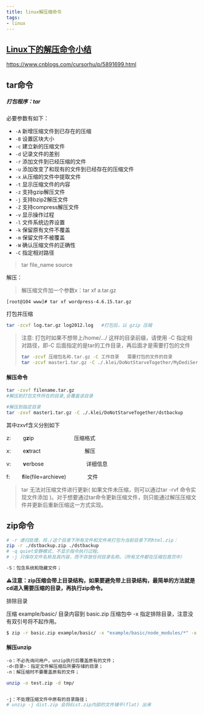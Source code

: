 ```yaml
---
title: linux解压缩命令
tags:
- linux
---
```


## [Linux下的解压命令小结](https://www.cnblogs.com/cursorhu/p/5891699.html)

https://www.cnblogs.com/cursorhu/p/5891699.html

<!-- more -->

## tar命令

##### 打包程序：tar

必要参数有如下：

- `-A` 新增压缩文件到已存在的压缩
- `-B` 设置区块大小
- `-c` 建立新的压缩文件
- `-d` 记录文件的差别
- `-r` 添加文件到已经压缩的文件
- `-u` 添加改变了和现有的文件到已经存在的压缩文件
- `-x` 从压缩的文件中提取文件
- `-t` 显示压缩文件的内容
- `-z` 支持gzip解压文件
- `-j` 支持bzip2解压文件
- `-Z` 支持compress解压文件
- `-v` 显示操作过程
- `-l` 文件系统边界设置
- `-k` 保留原有文件不覆盖
- `-m` 保留文件不被覆盖
- `-W` 确认压缩文件的正确性
- `-C` 指定相对路径

> tar file_name source

解压：

> 解压缩文件加一个参数x：tar xf a.tar.gz

```bash
[root@104 www]# tar xf wordpress-4.6.15.tar.gz
```

打包并压缩

```bash
tar -zcvf log.tar.gz log2012.log   #打包后，以 gzip 压缩
```

> 注意: 打包时如果不想带上/home/.../  这样的目录前缀，请使用 -C 指定相对路径，即-C 后面指定的是tar的工作目录，再后面才是需要打包的文件
>
> ```bash
> tar -zcvf 压缩包名称.tar.gz -C 工作目录   需要打包的文件的目录
> tar -zcvf master1.tar.gz -C ./.klei/DoNotStarveTogether/MyDediServer/  Master/
> ```

#### 解压命令

```bash
tar -zxvf filename.tar.gz
#解压到打包文件所在的目录,会覆盖该目录

#解压到指定目录
tar -zxvf master1.tar.gz -C ./.klei/DoNotStarveTogether/dstbackup
```

其中zxvf含义分别如下

z: 　　g**z**ip  　　　　　　　   压缩格式

x: 　　e**x**tract　　　　　　　　  解压

v:　　 **v**erbose　　　　　　　　详细信息

f: 　　**f**ile(file=archieve)　　　　文件

> tar 无法对压缩文件进行更新( 如果文件未压缩，则可以通过tar -rvf 命令实现文件添加 )。对于想要通过tar命令更新压缩文件，则只能通过解压压缩文件并更新后重新压缩这一方式实现。

## zip命令

```bash
# -r 递归处理，将./这个目录下所有文件和文件夹打包为当前目录下的html.zip：
zip -r ./dstbackup.zip ./dstbackup
# -q quiet安静模式，不显示指令执行过程。
# -j 只保存文件名称及其内容，而不存放任何目录名称。（所有文件都在压缩包首页中）
```

```bash
-S：包含系统和隐藏文件；
```

**⚠️注意：zip压缩会带上目录结构，如果要避免带上目录结构，最简单的方法就是cd进入需要压缩的目录，再执行zip命令。**

排除目录

压缩 example/basic/ 目录内容到 basic.zip 压缩包中 -x 指定排除目录，注意没有双引号将不起作用。

```sh
$ zip -r basic.zip example/basic/ -x "example/basic/node_modules/*" -x "example/basic/build/*" -x "example/basic/coverage/*"
```



#### 解压unzip

```sh
-o：不必先询问用户，unzip执行后覆盖原有的文件；
-d<目录>：指定文件解压缩后所要存储的目录；
-n：解压缩时不要覆盖原有的文件；

unzip -o test.zip -d tmp/


-j：不处理压缩文件中原有的目录路径；
# unzip -j dist.zip 会将dist.zip内部的文件铺平(flat) 出来
```

